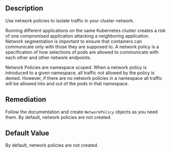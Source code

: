 ## Description

Use network policies to isolate traffic in your cluster network.

Running different applications on the same Kubernetes cluster creates a risk of one compromised application attacking a neighboring application. Network segmentation is important to ensure that containers can communicate only with those they are supposed to. A network policy is a specification of how selections of pods are allowed to communicate with each other and other network endpoints.

Network Policies are namespace scoped. When a network policy is introduced to a given namespace, all traffic not allowed by the policy is denied. However, if there are no network policies in a namespace all traffic will be allowed into and out of the pods in that namespace.

## Remediation

Follow the documentation and create `NetworkPolicy` objects as you need them. By default, network policies are not created.

## Default Value

By default, network policies are not created.